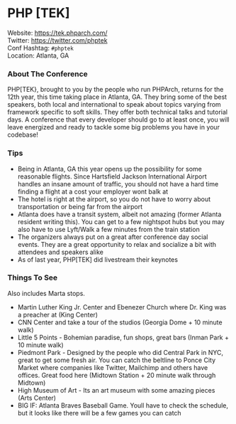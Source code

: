 # PHP [TEK]

Website: https://tek.phparch.com/  
Twitter: https://twitter.com/phptek  
Conf Hashtag: `#phptek`  
Location: Atlanta, GA

### About The Conference

PHP[TEK}, brought to you by the people who run PHPArch, returns for the 12th year, this time taking place in Atlanta, GA. They bring some of the best speakers, both local and international to speak about topics varying from framework specific to soft skills. They offer both technical talks and tutorial days. A conference that every developer should go to at least once, you will leave energized and ready to tackle some big problems you have in your codebase!

### Tips

- Being in Atlanta, GA this year opens up the possibility for some reasonable flights. Since Hartsfield Jackson International Airport handles an insane amount of traffic, you should not have a hard time finding a flight at a cost your employer wont balk at 
- The hotel is right at the airport, so you do not have to worry about transportation or being far from the airport
- Atlanta does have a transit system, albeit not amazing (former Atlanta resident writing this). You can get to a few nightspot hubs but you may also have to use Lyft/Walk a few minutes from the train station
- The organizers always put on a great after conference day social events. They are a great opportunity to relax and socialize a bit with attendees and speakers alike
- As of last year, PHP[TEK] did livestream their keynotes 

### Things To See

Also includes Marta stops.

- Martin Luther King Jr. Center and Ebenezer Church where Dr. King was a preacher at (King Center)
- CNN Center and take a tour of the studios (Georgia Dome + 10 minute walk)
- Little 5 Points - Bohemian paradise, fun shops, great bars (Inman Park + 10 minute walk)
- Piedmont Park - Designed by the people who did Central Park in NYC, great to get some fresh air. You can catch the beltline to Ponce City Market where companies like Twitter, Mailchimp and others have offices. Great food here (Midtown Station + 20 minute walk through Midtown)
- High Museum of Art - Its an art museum with some amazing pieces (Arts Center)
- BIG IF: Atlanta Braves Baseball Game. Youll have to check the schedule, but it looks like there will be a few games you can catch
